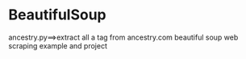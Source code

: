 # BeautifulSoup
ancestry.py==>extract all a tag from ancestry.com 
beautiful soup web scraping example and project
